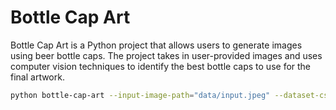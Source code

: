 # Bottle Cap Art

Bottle Cap Art is a Python project that allows users to generate images using beer bottle caps. The project takes in user-provided images and uses computer vision techniques to identify the best bottle caps to use for the final artwork.

```bash
python bottle-cap-art --input-image-path="data/input.jpeg" --dataset-csv-path="data/my_dataset.csv" --images-dir-path="data/my_caps/" --count-limit 1 --output-image-path="data/output.png"
```
